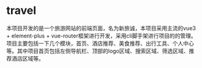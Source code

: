# travel
本项目开发的是一个旅游网站的前端页面，名为新旅诚，本项目采用主流的vue3 + element-plus + vue-router框架进行开发，采用cli脚手架进行项目的的管理。项目主要包括一下几个模块，首页、酒店推荐、美食推荐、出行工具、个人中心等。其中项目首页包括左侧导航栏、顶部的logo区域、搜索区域、筛选区域、推荐酒店区域等。
